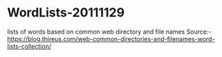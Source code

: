# WordLists-20111129
lists of words based on common web directory and file names
Source:- https://blog.thireus.com/web-common-directories-and-filenames-word-lists-collection/

